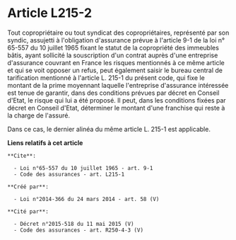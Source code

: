 # Article L215-2

Tout copropriétaire ou tout syndicat des copropriétaires, représenté par son syndic, assujetti à l'obligation d'assurance
prévue à l'article 9-1 de la loi n° 65-557 du 10 juillet 1965 fixant le statut de la copropriété des immeubles bâtis, ayant
sollicité la souscription d'un contrat auprès d'une entreprise d'assurance couvrant en France les risques mentionnés à ce
même article et qui se voit opposer un refus, peut également saisir le bureau central de tarification mentionné à l'article
L. 215-1 du présent code, qui fixe le montant de la prime moyennant laquelle l'entreprise d'assurance intéressée est tenue de
garantir, dans des conditions prévues par décret en Conseil d'Etat, le risque qui lui a été proposé. Il peut, dans les
conditions fixées par décret en Conseil d'Etat, déterminer le montant d'une franchise qui reste à la charge de l'assuré. 

Dans ce cas, le dernier alinéa du même article L. 215-1 est applicable.

**Liens relatifs à cet article**

	**Cite**:

	  - Loi n°65-557 du 10 juillet 1965 - art. 9-1
	  - Code des assurances - art. L215-1

	**Créé par**:

	  - Loi n°2014-366 du 24 mars 2014 - art. 58 (V)

	**Cité par**:

	  - Décret n°2015-518 du 11 mai 2015 (V)
	  - Code des assurances - art. R250-4-3 (V)
